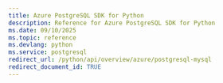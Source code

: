 ```yaml
---
title: Azure PostgreSQL SDK for Python
description: Reference for Azure PostgreSQL SDK for Python
ms.date: 09/10/2025
ms.topic: reference
ms.devlang: python
ms.service: postgresql
redirect_url: /python/api/overview/azure/postgresql-mysql
redirect_document_id: TRUE
---
```

